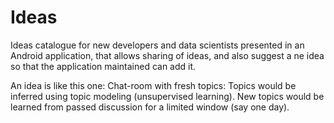 # Ideas
Ideas catalogue for new developers and data scientists presented in an Android application, that allows sharing of ideas, and also suggest a ne idea so that the application maintained can add it.


An idea is like this one:
Chat-room with fresh topics: Topics would be inferred using topic modeling (unsupervised learning). New topics would be learned from passed discussion for a limited window (say one day).


